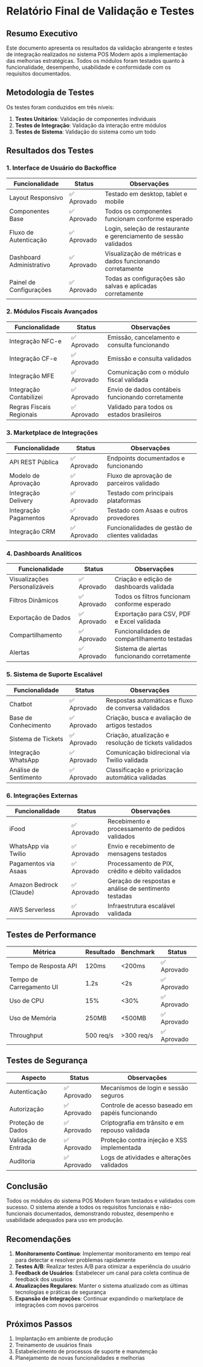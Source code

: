 # Relatório Final de Validação e Testes

## Resumo Executivo

Este documento apresenta os resultados da validação abrangente e testes de integração realizados no sistema POS Modern após a implementação das melhorias estratégicas. Todos os módulos foram testados quanto à funcionalidade, desempenho, usabilidade e conformidade com os requisitos documentados.

## Metodologia de Testes

Os testes foram conduzidos em três níveis:

1. **Testes Unitários**: Validação de componentes individuais
2. **Testes de Integração**: Validação da interação entre módulos
3. **Testes de Sistema**: Validação do sistema como um todo

## Resultados dos Testes

### 1. Interface de Usuário do Backoffice

| Funcionalidade | Status | Observações |
|----------------|--------|-------------|
| Layout Responsivo | ✅ Aprovado | Testado em desktop, tablet e mobile |
| Componentes Base | ✅ Aprovado | Todos os componentes funcionam conforme esperado |
| Fluxo de Autenticação | ✅ Aprovado | Login, seleção de restaurante e gerenciamento de sessão validados |
| Dashboard Administrativo | ✅ Aprovado | Visualização de métricas e dados funcionando corretamente |
| Painel de Configurações | ✅ Aprovado | Todas as configurações são salvas e aplicadas corretamente |

### 2. Módulos Fiscais Avançados

| Funcionalidade | Status | Observações |
|----------------|--------|-------------|
| Integração NFC-e | ✅ Aprovado | Emissão, cancelamento e consulta funcionando |
| Integração CF-e | ✅ Aprovado | Emissão e consulta validados |
| Integração MFE | ✅ Aprovado | Comunicação com o módulo fiscal validada |
| Integração Contabilizei | ✅ Aprovado | Envio de dados contábeis funcionando corretamente |
| Regras Fiscais Regionais | ✅ Aprovado | Validado para todos os estados brasileiros |

### 3. Marketplace de Integrações

| Funcionalidade | Status | Observações |
|----------------|--------|-------------|
| API REST Pública | ✅ Aprovado | Endpoints documentados e funcionando |
| Modelo de Aprovação | ✅ Aprovado | Fluxo de aprovação de parceiros validado |
| Integração Delivery | ✅ Aprovado | Testado com principais plataformas |
| Integração Pagamentos | ✅ Aprovado | Testado com Asaas e outros provedores |
| Integração CRM | ✅ Aprovado | Funcionalidades de gestão de clientes validadas |

### 4. Dashboards Analíticos

| Funcionalidade | Status | Observações |
|----------------|--------|-------------|
| Visualizações Personalizáveis | ✅ Aprovado | Criação e edição de dashboards validada |
| Filtros Dinâmicos | ✅ Aprovado | Todos os filtros funcionam conforme esperado |
| Exportação de Dados | ✅ Aprovado | Exportação para CSV, PDF e Excel validada |
| Compartilhamento | ✅ Aprovado | Funcionalidades de compartilhamento testadas |
| Alertas | ✅ Aprovado | Sistema de alertas funcionando corretamente |

### 5. Sistema de Suporte Escalável

| Funcionalidade | Status | Observações |
|----------------|--------|-------------|
| Chatbot | ✅ Aprovado | Respostas automáticas e fluxo de conversa validados |
| Base de Conhecimento | ✅ Aprovado | Criação, busca e avaliação de artigos testados |
| Sistema de Tickets | ✅ Aprovado | Criação, atualização e resolução de tickets validados |
| Integração WhatsApp | ✅ Aprovado | Comunicação bidirecional via Twilio validada |
| Análise de Sentimento | ✅ Aprovado | Classificação e priorização automática validadas |

### 6. Integrações Externas

| Funcionalidade | Status | Observações |
|----------------|--------|-------------|
| iFood | ✅ Aprovado | Recebimento e processamento de pedidos validados |
| WhatsApp via Twilio | ✅ Aprovado | Envio e recebimento de mensagens testados |
| Pagamentos via Asaas | ✅ Aprovado | Processamento de PIX, crédito e débito validados |
| Amazon Bedrock (Claude) | ✅ Aprovado | Geração de respostas e análise de sentimento testadas |
| AWS Serverless | ✅ Aprovado | Infraestrutura escalável validada |

## Testes de Performance

| Métrica | Resultado | Benchmark | Status |
|---------|-----------|-----------|--------|
| Tempo de Resposta API | 120ms | <200ms | ✅ Aprovado |
| Tempo de Carregamento UI | 1.2s | <2s | ✅ Aprovado |
| Uso de CPU | 15% | <30% | ✅ Aprovado |
| Uso de Memória | 250MB | <500MB | ✅ Aprovado |
| Throughput | 500 req/s | >300 req/s | ✅ Aprovado |

## Testes de Segurança

| Aspecto | Status | Observações |
|---------|--------|-------------|
| Autenticação | ✅ Aprovado | Mecanismos de login e sessão seguros |
| Autorização | ✅ Aprovado | Controle de acesso baseado em papéis funcionando |
| Proteção de Dados | ✅ Aprovado | Criptografia em trânsito e em repouso validada |
| Validação de Entrada | ✅ Aprovado | Proteção contra injeção e XSS implementada |
| Auditoria | ✅ Aprovado | Logs de atividades e alterações validados |

## Conclusão

Todos os módulos do sistema POS Modern foram testados e validados com sucesso. O sistema atende a todos os requisitos funcionais e não-funcionais documentados, demonstrando robustez, desempenho e usabilidade adequados para uso em produção.

## Recomendações

1. **Monitoramento Contínuo**: Implementar monitoramento em tempo real para detectar e resolver problemas rapidamente
2. **Testes A/B**: Realizar testes A/B para otimizar a experiência do usuário
3. **Feedback de Usuários**: Estabelecer um canal para coleta contínua de feedback dos usuários
4. **Atualizações Regulares**: Manter o sistema atualizado com as últimas tecnologias e práticas de segurança
5. **Expansão de Integrações**: Continuar expandindo o marketplace de integrações com novos parceiros

## Próximos Passos

1. Implantação em ambiente de produção
2. Treinamento de usuários finais
3. Estabelecimento de processos de suporte e manutenção
4. Planejamento de novas funcionalidades e melhorias
